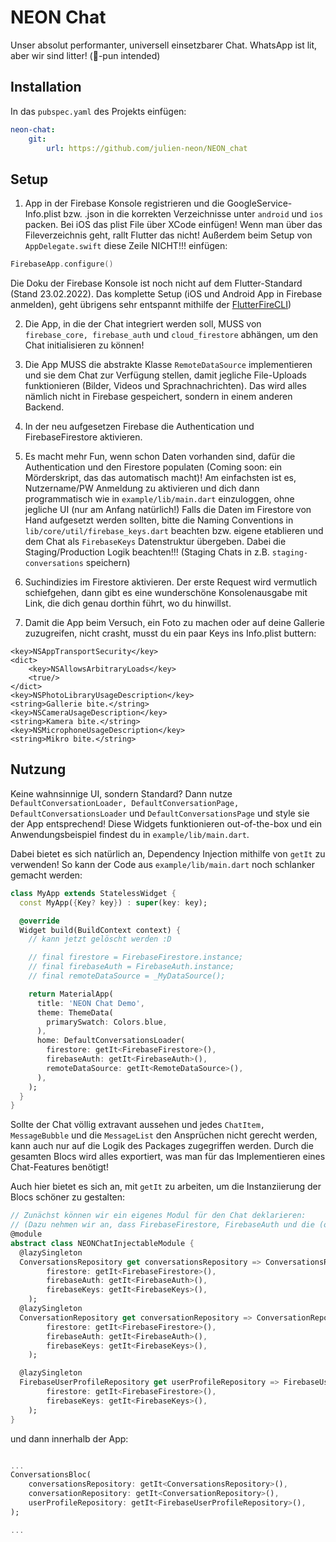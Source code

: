 
# NEON Chat

Unser absolut performanter, universell einsetzbarer Chat. WhatsApp ist lit, aber wir sind litter! (🏴󠁧󠁢󠁥󠁮󠁧󠁿-pun intended)

## Installation
In das ```pubspec.yaml``` des Projekts einfügen:

```yaml
neon-chat:
    git: 
        url: https://github.com/julien-neon/NEON_chat
```

## Setup
1. App in der Firebase Konsole registrieren und die GoogleService-Info.plist bzw. .json in die korrekten Verzeichnisse unter ```android``` und ```ios``` packen. Bei iOS das plist File über XCode einfügen! Wenn man über das Fileverzeichnis geht, rallt Flutter das nicht! 
Außerdem beim Setup von ```AppDelegate.swift``` diese Zeile NICHT!!! einfügen:

```swift
FirebaseApp.configure()
```
Die Doku der Firebase Konsole ist noch nicht auf dem Flutter-Standard (Stand 23.02.2022).
Das komplette Setup (iOS und Android App in Firebase anmelden), geht übrigens sehr entspannt mithilfe der [FlutterFireCLI][flutterfire_cli_link])

2. Die App, in die der Chat integriert werden soll, MUSS von ```firebase_core, firebase_auth``` und ```cloud_firestore``` abhängen, um den Chat initialisieren zu können!

3. Die App MUSS die abstrakte Klasse ```RemoteDataSource``` implementieren und sie dem Chat zur Verfügung stellen, damit jegliche File-Uploads funktionieren (Bilder, Videos und Sprachnachrichten). Das wird alles nämlich nicht in Firebase gespeichert, sondern in einem anderen Backend.

4. In der neu aufgesetzen Firebase die Authentication und FirebaseFirestore aktivieren.

5. Es macht mehr Fun, wenn schon Daten vorhanden sind, dafür die Authentication und den Firestore populaten (Coming soon: ein Mörderskript, das das automatisch macht)! Am einfachsten ist es, Nutzername/PW Anmeldung zu aktivieren und dich dann programmatisch wie in ```example/lib/main.dart``` einzuloggen, ohne jegliche UI (nur am Anfang natürlich!)
Falls die Daten im Firestore von Hand aufgesetzt werden sollten, bitte die Naming Conventions in ```lib/core/util/firebase_keys.dart``` beachten bzw. eigene etablieren und dem Chat als ```FirebaseKeys``` Datenstruktur übergeben. Dabei die Staging/Production Logik beachten!!! (Staging Chats in z.B. ```staging-conversations``` speichern)

6. Suchindizies im Firestore aktivieren. Der erste Request wird vermutlich schiefgehen, dann gibt es eine wunderschöne Konsolenausgabe mit Link, die dich genau dorthin führt, wo du hinwillst.

7. Damit die App beim Versuch, ein Foto zu machen oder auf deine Gallerie zuzugreifen, nicht crasht, musst du ein paar Keys ins Info.plist buttern: 

```plist
<key>NSAppTransportSecurity</key>
<dict>
	<key>NSAllowsArbitraryLoads</key>
	<true/>
</dict>
<key>NSPhotoLibraryUsageDescription</key>
<string>Gallerie bite.</string>
<key>NSCameraUsageDescription</key>
<string>Kamera bite.</string>
<key>NSMicrophoneUsageDescription</key>
<string>Mikro bite.</string>
```


## Nutzung

Keine wahnsinnige UI, sondern Standard? Dann nutze ```DefaultConversationLoader, DefaultConversationPage, DefaultConversationsLoader``` und ```DefaultConversationsPage``` und style sie der App entsprechend! Diese Widgets funktionieren out-of-the-box und ein Anwendungsbeispiel findest du in ```example/lib/main.dart```.

Dabei bietet es sich natürlich an, Dependency Injection mithilfe von ```getIt``` zu verwenden! So kann der Code aus ```example/lib/main.dart``` noch schlanker gemacht werden:

```dart
class MyApp extends StatelessWidget {
  const MyApp({Key? key}) : super(key: key);

  @override
  Widget build(BuildContext context) {
    // kann jetzt gelöscht werden :D

    // final firestore = FirebaseFirestore.instance;
    // final firebaseAuth = FirebaseAuth.instance;
    // final remoteDataSource = _MyDataSource();

    return MaterialApp(
      title: 'NEON Chat Demo',
      theme: ThemeData(
        primarySwatch: Colors.blue,
      ),
      home: DefaultConversationsLoader(
        firestore: getIt<FirebaseFirestore>(),
        firebaseAuth: getIt<FirebaseAuth>(),
        remoteDataSource: getIt<RemoteDataSource>(),
      ),
    );
  }
}
```

Sollte der Chat völlig extravant aussehen und jedes ```ChatItem, MessageBubble``` und die ```MessageList``` den Ansprüchen nicht gerecht werden, kann auch nur auf die Logik des Packages zugegriffen werden. Durch die gesamten Blocs wird alles exportiert, was man für das Implementieren eines Chat-Features benötigt!

Auch hier bietet es sich an, mit ```getIt``` zu arbeiten, um die Instanziierung der Blocs schöner zu gestalten:

```dart
// Zunächst können wir ein eigenes Modul für den Chat deklarieren:
// (Dazu nehmen wir an, dass FirebaseFirestore, FirebaseAuth und die (optionale) Implementierung von FirebaseKeys innerhalb eines Firebase-Injection-Moduls deklariert sind (s. Papeo-Repo als Referenz))
@module
abstract class NEONChatInjectableModule {
  @lazySingleton
  ConversationsRepository get conversationsRepository => ConversationsRepositoryImpl(
        firestore: getIt<FirebaseFirestore>(),
        firebaseAuth: getIt<FirebaseAuth>(),
        firebaseKeys: getIt<FirebaseKeys>(),
    );
  @lazySingleton
  ConversationRepository get conversationRepository => ConversationRepositoryImpl(
        firestore: getIt<FirebaseFirestore>(),
        firebaseAuth: getIt<FirebaseAuth>(),
        firebaseKeys: getIt<FirebaseKeys>(),
    );

  @lazySingleton
  FirebaseUserProfileRepository get userProfileRepository => FirebaseUserProfileRepositoryImpl(
        firestore: getIt<FirebaseFirestore>(),
        firebaseKeys: getIt<FirebaseKeys>(),
    );
}
```

und dann innerhalb der App:

```dart

... 
ConversationsBloc(
    conversationsRepository: getIt<ConversationsRepository>(),
    conversationRepository: getIt<ConversationRepository>(),
    userProfileRepository: getIt<FirebaseUserProfileRepository>(),
);

...
```


[flutterfire_cli_link]: https://firebase.flutter.dev/docs/overview/
